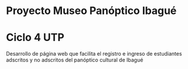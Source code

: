 # Proyecto Museo Panóptico Ibagué

# Ciclo 4 UTP

Desarrollo de página web que facilita el registro e ingreso de estudiantes adscritos y no adscritos del panóptico cultural de Ibagué
